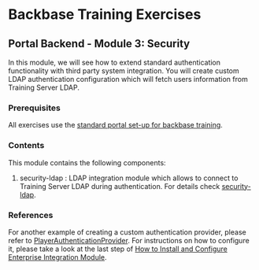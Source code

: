# Backbase Training Exercises

## Portal Backend - Module 3: Security

In this module, we will see how to extend standard authentication functionality with third party system integration. 
You will create custom LDAP authentication configuration which will fetch users information from Training Server LDAP.

### Prerequisites

All exercises use the [standard portal set-up for backbase training](https://my.backbase.com/resources/how-to-guides/getting-your-first-launchpad-based-portal-set-up/).

### Contents

This module contains the following components:

1. security-ldap : LDAP integration module which allows to connect to Training Server LDAP during authentication. For details check [security-ldap](security-ldap).

### References

For another example of creating a custom authentication provider, please refer to [PlayerAuthenticationProvider](https://github.com/Backbase/training-be-module-01/tree/master/enterprise-integration-module/src/main/java/com/backbase/expert/training/security/PlayerAuthenticationProvider.java). For instructions on how to configure it, please take a look at the last step of [How to Install and Configure Enterprise Integration Module](https://github.com/Backbase/training-be-module-01/tree/master/enterprise-integration-module/README.md#installation--configuration).
